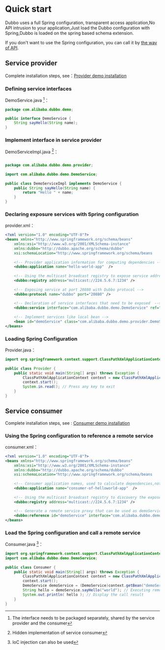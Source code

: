 
# Quick start

Dubbo uses a full Spring configuration, transparent access application,No API intrusion to your application,Just load the Dubbo configuration with Spring,Dubbo is loaded on the spring based schema extension.

If you don't want to use the Spring configuration, you can call it by [the way of API](./configuration/api.md).

## Service provider

Complete installation steps, see：[Provider demo installation](../dubbo-admin-book-en/install/provider-demo.md)

### Defining service interfaces

DemoService.java [^1]：

```java
package com.alibaba.dubbo.demo;

public interface DemoService {
    String sayHello(String name);
}
```

### Implement interface in service provider

DemoServiceImpl.java [^2]：

```java

package com.alibaba.dubbo.demo.provider;
 
import com.alibaba.dubbo.demo.DemoService;
 
public class DemoServiceImpl implements DemoService {
    public String sayHello(String name) {
        return "Hello " + name;
    }
}
```

### Declaring exposure services with Spring configuration 

provider.xml：

```xml
<?xml version="1.0" encoding="UTF-8"?>
<beans xmlns="http://www.springframework.org/schema/beans"
    xmlns:xsi="http://www.w3.org/2001/XMLSchema-instance"
    xmlns:dubbo="http://dubbo.apache.org/schema/dubbo"
    xsi:schemaLocation="http://www.springframework.org/schema/beans        http://www.springframework.org/schema/beans/spring-beans-4.3.xsd        http://dubbo.apache.org/schema/dubbo        http://dubbo.apache.org/schema/dubbo/dubbo.xsd">
 
    <!-- Provider application information for computing dependencies -->
    <dubbo:application name="hello-world-app"  />
 
    <!-- Using the multicast broadcast registry to expose service addresses -->
    <dubbo:registry address="multicast://224.5.6.7:1234" />
 
    <!-- Exposing service at port 20880 with Dubbo protocol -->
    <dubbo:protocol name="dubbo" port="20880" />
 
    <!-- Declaration of service interfaces that need to be exposed  -->
    <dubbo:service interface="com.alibaba.dubbo.demo.DemoService" ref="demoService" />
 
    <!-- Implement services like local bean -->
    <bean id="demoService" class="com.alibaba.dubbo.demo.provider.DemoServiceImpl" />
</beans>
```

### Loading  Spring Configuration

Provider.java：

```java
import org.springframework.context.support.ClassPathXmlApplicationContext;
 
public class Provider {
    public static void main(String[] args) throws Exception {
        ClassPathXmlApplicationContext context = new ClassPathXmlApplicationContext(new String[] {"http://10.20.160.198/wiki/display/dubbo/provider.xml"});
        context.start();
        System.in.read(); // Press any key to exit
    }
}
```

## Service consumer

Complete installation steps, see : [Consumer demo installation](../dubbo-admin-book-en/install/consumer-demo.md)

### Using the Spring configuration to reference a remote service 

consumer.xml：

```xml
<?xml version="1.0" encoding="UTF-8"?>
<beans xmlns="http://www.springframework.org/schema/beans"
    xmlns:xsi="http://www.w3.org/2001/XMLSchema-instance"
    xmlns:dubbo="http://dubbo.apache.org/schema/dubbo"
    xsi:schemaLocation="http://www.springframework.org/schema/beans        http://www.springframework.org/schema/beans/spring-beans-4.3.xsd        http://dubbo.apache.org/schema/dubbo        http://dubbo.apache.org/schema/dubbo/dubbo.xsd">
 
    <!-- Consumer application names, used to calculate dependencies,not matching conditions, do not be the same as the provider -->
    <dubbo:application name="consumer-of-helloworld-app"  />
 
    <!-- Using the multicast broadcast registry to discovery the exposed  services -->
    <dubbo:registry address="multicast://224.5.6.7:1234" />
 
    <!-- Generate a remote service proxy that can be used as demoService as local bean -->
    <dubbo:reference id="demoService" interface="com.alibaba.dubbo.demo.DemoService" />
</beans>
```

### Load the Spring configuration and call a remote service

Consumer.java [^3]：

```java
import org.springframework.context.support.ClassPathXmlApplicationContext;
import com.alibaba.dubbo.demo.DemoService;
 
public class Consumer {
    public static void main(String[] args) throws Exception {
        ClassPathXmlApplicationContext context = new ClassPathXmlApplicationContext(new String[] {"http://10.20.160.198/wiki/display/dubbo/consumer.xml"});
        context.start();
        DemoService demoService = (DemoService)context.getBean("demoService"); //Obtaining a remote service proxy
        String hello = demoService.sayHello("world"); // Executing remote methods 
        System.out.println( hello ); // Display the call result 
    }
}
```


[^1]: The interface needs to be packaged separately, shared by the service provider and the consumer
[^2]: Hidden implementation of service consumer
[^3]: IoC injection can also be used
